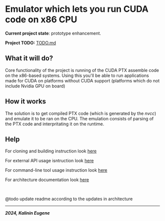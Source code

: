 # Emulator which lets you run CUDA code on x86 CPU

**Current project state**: prototype enhancement.

**Project TODO:** [TODO.md](./TODO.md)


## What it will do?

Core functionality of the project is running of the CUDA PTX assemble code on the x86-based systems.
Using this you'll be able to run applications made for CUDA on platforms without CUDA support (platforms which do not include Nvidia GPU on board)

## How it works

The solution is to get compiled PTX code (which is generated by the _nvcc_) and emulate it to be ran on the CPU. The emulation consists of parsing of the PTX code and interpritating it on the runtime.

## Help

For cloning and building instruction look [here](./docs/building/build_instruction.md)

For external API usage isntruction look [here](./code/core/emulator/api/export/README.md)

For command-line tool usage instruction look [here](./docs/usage/usage_instruction.md)

For architecture documentation look [here](./docs/core_functionality/architecture.md)

<br>

@todo update readme according to the updates in architecture

---
***2024, Kalinin Eugene***
